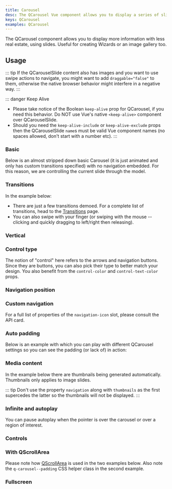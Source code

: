 ```yaml
---
title: Carousel
desc: The QCarousel Vue component allows you to display a series of slides, useful for wizards or an image gallery.
keys: QCarousel
examples: QCarousel
---
```


The QCarousel component allows you to display more information with less real estate, using slides. Useful for creating Wizards or an image gallery too.

<DocApi file="QCarousel" />

<DocApi file="QCarouselControl" />

<DocApi file="QCarouselSlide" />

## Usage

::: tip
If the QCarouselSlide content also has images and you want to use swipe actions to navigate, you might want to add `draggable="false"` to them, otherwise the native browser behavior might interfere in a negative way.
:::

::: danger Keep Alive
* Please take notice of the Boolean `keep-alive` prop for QCarousel, if you need this behavior. Do NOT use Vue's native `<keep-alive>` component over QCarouselSlide.
* Should you need the `keep-alive-include` or `keep-alive-exclude` props then the QCarouselSlide `name`s must be valid Vue component names (no spaces allowed, don't start with a number etc).
:::

### Basic

Below is an almost stripped down basic Carousel (it is just animated and only has custom transitions specified) with no navigation embedded. For this reason, we are controlling the current slide through the model.

<DocExample title="Basic" file="Basic" />

### Transitions

In the example below:

* There are just a few transitions demoed. For a complete list of transitions, head to the [Transitions](/options/transitions) page.
* You can also swipe with your finger (or swiping with the mouse -- clicking and quickly dragging to left/right then releasing).

<DocExample title="Transitions, bottom navigation, arrows and auto padding" file="Transitions" />

### Vertical

<DocExample title="Vertical mode" file="Vertical" />

### Control type

The notion of "control" here refers to the arrows and navigation buttons. Since they are buttons, you can also pick their type to better match your design. You also benefit from the `control-color` and `control-text-color` props.

<DocExample title="Control Type" file="ControlType" />

### Navigation position

<DocExample title="Navigation position" file="NavigationPosition" />

### Custom navigation

For a full list of properties of the `navigation-icon` slot, please consult the API card.

<DocExample title="Custom navigation" file="CustomNavigation" />

### Auto padding

Below is an example with which you can play with different QCarousel settings so you can see the padding (or lack of) in action:

<DocExample title="Padding" file="AutoPadding" />

### Media content

<DocExample title="Image slides" file="ImageSlides" />

<DocExample title="Multi-image slides" file="MultiImageSlides" />

<DocExample title="Captions" file="Captions" />

<DocExample title="Video slides" file="VideoSlides" />

In the example below there are thumbnails being generated automatically. Thumbnails only applies to image slides.

<DocExample title="Thumbnails" file="Thumbnails" />

::: tip
Don't use the property `navigation` along with `thumbnails` as the first supercedes the latter so the thumbnails will not be displayed.
:::

### Infinite and autoplay

You can pause autoplay when the pointer is over the carousel or over a region of interest.

<DocExample title="Autoplay" file="InfiniteAutoplay" />

### Controls

<DocExample title="Controls" file="Controls" />

### With QScrollArea

Please note how [QScrollArea](/vue-components/scroll-area) is used in the two examples below. Also note the `q-carousel--padding` CSS helper class in the second example.

<DocExample title="With QScrollArea and padding" file="WithScrollareaPadding" />

<DocExample title="With QScrollArea on whole slide" file="WithScrollareaFull" />

### Fullscreen

<DocExample title="Fullscreen" file="Fullscreen" />
